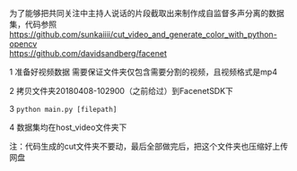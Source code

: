 为了能够把共同关注中主持人说话的片段截取出来制作成自监督多声分离的数据集，代码参照  
https://github.com/sunkaiiii/cut_video_and_generate_color_with_python-opencv  
https://github.com/davidsandberg/facenet

1 准备好视频数据
需要保证文件夹仅包含需要分割的视频，且视频格式是mp4

2 拷贝文件夹20180408-102900（之前给过）到FacenetSDK下

3 `python main.py [filepath]`

4 数据集均在host_video文件夹下 

注：代码生成的cut文件夹不要动，最后全部做完后，把这个文件夹也压缩好上传网盘